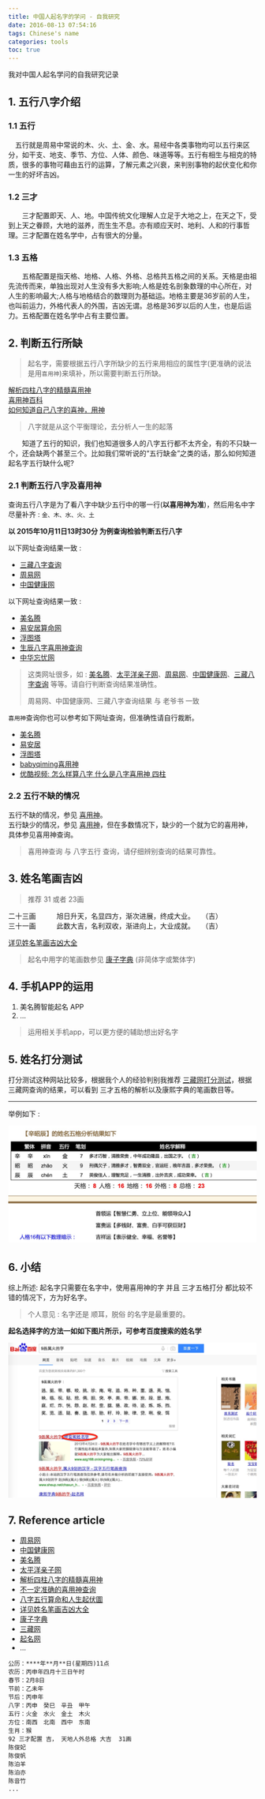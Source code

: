 ```yaml
---
title: 中国人起名字的学问 - 自我研究
date: 2016-08-13 07:54:16
tags: Chinese's name
categories: tools
toc: true
---
```


我对中国人起名学问的自我研究记录

<!-- more -->

## 1. 五行八字介绍

### 1.1 五行

　五行就是周易中常说的木、火、土、金、水。易经中各类事物均可以五行来区分，如干支、地支、季节、方位、人体、颜色、味道等等。五行有相生与相克的特质，很多的事物可藉由五行的运算，了解元素之兴衰，来判别事物的起伏变化和你一生的好坏吉凶。

### 1.2 三才

　　三才配置即天、人、地。中国传统文化理解人立足于大地之上，在天之下，受到上天之眷顾，大地的滋养，而生生不息。亦有顺应天时、地利、人和的行事哲理。三才配置在姓名学中，占有很大的分量。

### 1.3 五格

　　五格配置是指天格、地格、人格、外格、总格共五格之间的关系。天格是由祖先流传而来，单独出现对人生没有多大影响;人格是姓名剖象数理的中心所在，对人生的影响最大;人格与地格结合的数理则为基础运。地格主要是36岁前的人生，也叫前运力，外格代表人的外围，吉凶无谓。总格是36岁以后的人生，也是后运力。五格配置在姓名学中占有主要位置。


## 2. 判断五行所缺

> 起名字，需要根据五行八字所缺少的五行来用相应的属性字(更准确的说法是用`喜用神`)来填补，所以需要判断五行所缺。

[解析四柱八字的精髓喜用神][5]  
[喜用神百科][22]  
[如何知道自己八字的喜神，用神][21]

> 八字就是从这个平衡理论，去分析人一生的起落

　　知道了五行的知识，我们也知道很多人的八字五行都不太齐全，有的不只缺一个，还会缺两个甚至三个。比如我们常听说的“五行缺金”之类的话，那么如何知道起名字五行缺什么呢?

### 2.1 判断五行八字及喜用神

查询五行八字是为了看八字中缺少五行中的哪一行(**以喜用神为准**)，然后用名中字尽量补齐 : `金、木、水、火、土`

**以 2015年10月11日13时30分 为例查询检验判断五行八字**

以下网址查询结果一致 :

- [三藏八字查询][16]
- [周易网][1]  
- [中国健康网][2]

以下网址查询结果一致 :

- [美名腾][3]
- [易安居算命网][14]
- [浮图塔][15]
- [生辰八字喜用神查询][20]
- [中华忘忧网][19]

>  这类网址很多，如 : [美名腾][3]、[太平洋亲子网][4]、[周易网][1]、[中国健康网][2]、[三藏八字查询][16] 等等。请自行判断查询结果准确性。
> 
> 周易网、中国健康网、三藏八字查询结果 与 老爷书 一致
 
`喜用神`查询你也可以参考如下网址查询，但准确性请自行裁断。

- [美名腾][3]
- [易安居][14]
- [浮图塔][15]
- [babyqiming喜用神][6]
- [优酷视频: 怎么样算八字 什么是八字喜用神 四柱][17]

### 2.2 五行不缺的情况

五行不缺的情况，参见 [喜用神][22]。  
五行缺少的情况，参见 [喜用神][22]，但在多数情况下，缺少的一个就为它的喜用神，具体参见喜用神查询。 

> 喜用神查询 与 八字五行 查询，请仔细辨别查询的结果可靠性。

## 3. 姓名笔画吉凶

> 推荐 31 或者 23画

二十三画　　　旭日升天，名显四方，渐次进展，终成大业。　　（吉）  
三十一画　　　此数大吉，名利双收，渐进向上，大业成就。　　（吉）

[详见姓名笔画吉凶大全][8]

> 起名中用字的笔画数参见 [康子字典][9] (非简体字或繁体字)

## 4. 手机APP的运用

1. 美名腾智能起名 APP
2. ...

> 运用相关手机app，可以更方便的辅助想出好名字


## 5. 姓名打分测试

打分测试这种网站比较多，根据我个人的经验判别我推荐 [三藏网打分测试][10]，根据三藏网查询的结果，可以看到 三才五格的解析以及康熙字典的笔画数目等。

***

举例如下 :

![example][12]

## 6. 小结

综上所述: 起名字只需要在名字中，使用喜用神的字 并且 三才五格打分 都比较不错的情况下，方为好名字。

> 个人意见 : 名字还是 顺耳，脱俗 的名字是最重要的。

**起名选择字的方法一如如下图片所示，可参考百度搜索的姓名学**

![选择字方法参见][13]

## 7. Reference article

- [周易网][1]  
- [中国健康网][2]
- [美名腾][3]
- [太平洋亲子网][4]
- [解析四柱八字的精髓喜用神][5]  
- [不一定准确的喜用神查询][6]
- [八字五行算命和人生起伏圖][7]
- [详见姓名笔画吉凶大全][8]
- [康子字典][9]
- [三藏网][10]
- [起名网][11]
- ...

```
公历：****年**月**日(星期四)11点
农历：丙申年四月十三日午时
春节：2月8日
节前：乙未年
节后：丙申年
八字：丙申　癸巳　辛丑　甲午
五行：火金　水火　金土　木火
方位：南西　北南　西中　东南
生肖：猴
92 三才配置 吉， 天地人外总格 大吉  31画
陈俊妃
陈俊帆
陈泊羊
陈泊亦
陈音竹
...
```


[1]: http://www.zhyw.net/myweb/bz/bazi.htm
[2]: http://www.69jk.cn/tools/bazi/
[3]: http://www.meimingteng.com/Tool/Bazi.aspx
[4]: http://www.pcbaby.com.cn/tools/scbz/
[5]: http://www.360doc.com/content/15/0313/16/15585030_454852610.shtml
[6]: http://www.babyqiming.com/zybz/bz.php
[7]: http://www.chinesefortunecalendar.com/CAb5.htm
[8]: http://blog.sina.com.cn/s/blog_4d4f386c0102vg9r.html
[9]: http://tool.httpcn.com/KangXi/
[10]: http://www.sheup.com/xingming_dafen.php
[11]: http://www.7mingzi.com/hanziwuxing-zi-%E9%99%88/
[12]: /images/life/life-named-xin.png
[13]: /images/life/life-named-searchword.png
[14]: http://m.zhouyi.cc/bazi/xys/xiyongsheng.php
[15]: http://www.fututa.com/
[16]: http://www.sheup.com/shengchenbazi.php
[17]: http://v.youku.com/v_show/id_XNDAwMTAwNDQ0.html
[18]: http://ceming.yw11.com/
[19]: http://sm.wonyoo.com
[20]: http://bazi.dosame.com/
[21]: http://blog.sina.com.cn/s/blog_6e775646010136qp.html
[22]: http://baike.baidu.com/view/1373942.htm
